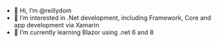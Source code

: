 - 👋 Hi, I’m @reillydom
- 👀 I’m interested in .Net development, including Framework, Core and app development via Xamarin 
- 🌱 I’m currently learning Blazor using .net 6 and 8


<!--
**reillydom/reillydom** is a ✨ _special_ ✨ repository because its `README.md` (this file) appears on your GitHub profile.

Here are some ideas to get you started:

- 🔭 I’m currently working on ...
- 🌱 I’m currently learning ...
- 👯 I’m looking to collaborate on ...
- 🤔 I’m looking for help with ...
- 💬 Ask me about ...
- 📫 How to reach me: ...
- 😄 Pronouns: ...
- ⚡ Fun fact: ...
-->
